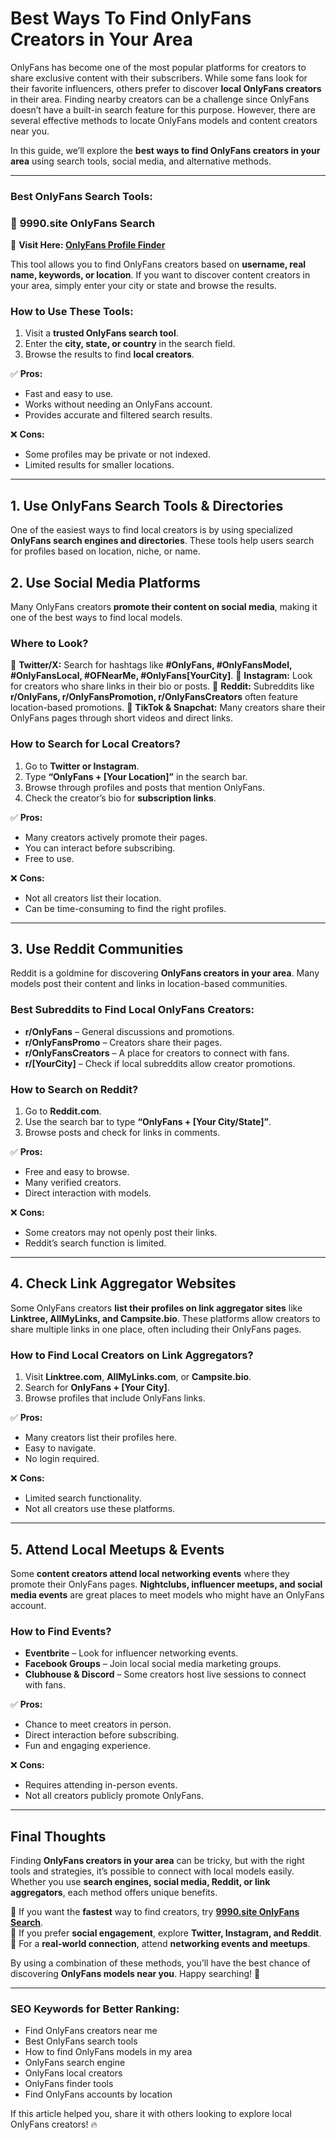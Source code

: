 # **Best Ways To Find OnlyFans Creators in Your Area**

OnlyFans has become one of the most popular platforms for creators to share exclusive content with their subscribers. While some fans look for their favorite influencers, others prefer to discover **local OnlyFans creators** in their area. Finding nearby creators can be a challenge since OnlyFans doesn’t have a built-in search feature for this purpose. However, there are several effective methods to locate OnlyFans models and content creators near you.

In this guide, we’ll explore the **best ways to find OnlyFans creators in your area** using search tools, social media, and alternative methods. 

---

### **Best OnlyFans Search Tools:**

### 🔹 **9990.site OnlyFans Search**
🔗 **Visit Here: [OnlyFans Profile Finder](https://9990.site/area)**

This tool allows you to find OnlyFans creators based on **username, real name, keywords, or location**. If you want to discover content creators in your area, simply enter your city or state and browse the results.

### **How to Use These Tools:**
1. Visit a **trusted OnlyFans search tool**.
2. Enter the **city, state, or country** in the search field.
3. Browse the results to find **local creators**.

✅ **Pros:**
- Fast and easy to use.
- Works without needing an OnlyFans account.
- Provides accurate and filtered search results.

❌ **Cons:**
- Some profiles may be private or not indexed.
- Limited results for smaller locations.

---
## **1. Use OnlyFans Search Tools & Directories**

One of the easiest ways to find local creators is by using specialized **OnlyFans search engines and directories**. These tools help users search for profiles based on location, niche, or name.

## **2. Use Social Media Platforms**

Many OnlyFans creators **promote their content on social media**, making it one of the best ways to find local models.

### **Where to Look?**
🔹 **Twitter/X:** Search for hashtags like **#OnlyFans, #OnlyFansModel, #OnlyFansLocal, #OFNearMe, #OnlyFans[YourCity]**.
🔹 **Instagram:** Look for creators who share links in their bio or posts.
🔹 **Reddit:** Subreddits like **r/OnlyFans, r/OnlyFansPromotion, r/OnlyFansCreators** often feature location-based promotions.
🔹 **TikTok & Snapchat:** Many creators share their OnlyFans pages through short videos and direct links.

### **How to Search for Local Creators?**
1. Go to **Twitter or Instagram**.
2. Type **“OnlyFans + [Your Location]”** in the search bar.
3. Browse through profiles and posts that mention OnlyFans.
4. Check the creator’s bio for **subscription links**.

✅ **Pros:**
- Many creators actively promote their pages.
- You can interact before subscribing.
- Free to use.

❌ **Cons:**
- Not all creators list their location.
- Can be time-consuming to find the right profiles.

---

## **3. Use Reddit Communities**

Reddit is a goldmine for discovering **OnlyFans creators in your area**. Many models post their content and links in location-based communities.

### **Best Subreddits to Find Local OnlyFans Creators:**
- **r/OnlyFans** – General discussions and promotions.
- **r/OnlyFansPromo** – Creators share their pages.
- **r/OnlyFansCreators** – A place for creators to connect with fans.
- **r/[YourCity]** – Check if local subreddits allow creator promotions.

### **How to Search on Reddit?**
1. Go to **Reddit.com**.
2. Use the search bar to type **“OnlyFans + [Your City/State]”**.
3. Browse posts and check for links in comments.

✅ **Pros:**
- Free and easy to browse.
- Many verified creators.
- Direct interaction with models.

❌ **Cons:**
- Some creators may not openly post their links.
- Reddit’s search function is limited.

---

## **4. Check Link Aggregator Websites**

Some OnlyFans creators **list their profiles on link aggregator sites** like **Linktree, AllMyLinks, and Campsite.bio**. These platforms allow creators to share multiple links in one place, often including their OnlyFans pages.

### **How to Find Local Creators on Link Aggregators?**
1. Visit **Linktree.com**, **AllMyLinks.com**, or **Campsite.bio**.
2. Search for **OnlyFans + [Your City]**.
3. Browse profiles that include OnlyFans links.

✅ **Pros:**
- Many creators list their profiles here.
- Easy to navigate.
- No login required.

❌ **Cons:**
- Limited search functionality.
- Not all creators use these platforms.

---

## **5. Attend Local Meetups & Events**

Some **content creators attend local networking events** where they promote their OnlyFans pages. **Nightclubs, influencer meetups, and social media events** are great places to meet models who might have an OnlyFans account.

### **How to Find Events?**
- **Eventbrite** – Look for influencer networking events.
- **Facebook Groups** – Join local social media marketing groups.
- **Clubhouse & Discord** – Some creators host live sessions to connect with fans.

✅ **Pros:**
- Chance to meet creators in person.
- Direct interaction before subscribing.
- Fun and engaging experience.

❌ **Cons:**
- Requires attending in-person events.
- Not all creators publicly promote OnlyFans.

---

## **Final Thoughts**

Finding **OnlyFans creators in your area** can be tricky, but with the right tools and strategies, it’s possible to connect with local models easily. Whether you use **search engines, social media, Reddit, or link aggregators**, each method offers unique benefits.

🔹 If you want the **fastest** way to find creators, try **[9990.site OnlyFans Search](https://9990.site/area)**.  
🔹 If you prefer **social engagement**, explore **Twitter, Instagram, and Reddit**.  
🔹 For a **real-world connection**, attend **networking events and meetups**.  

By using a combination of these methods, you’ll have the best chance of discovering **OnlyFans models near you**. Happy searching! 🚀

---

### **SEO Keywords for Better Ranking:**
- Find OnlyFans creators near me
- Best OnlyFans search tools
- How to find OnlyFans models in my area
- OnlyFans search engine
- OnlyFans local creators
- OnlyFans finder tools
- Find OnlyFans accounts by location

If this article helped you, share it with others looking to explore local OnlyFans creators! 🔥


